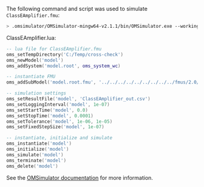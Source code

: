The following command and script was used to simulate `ClassEAmplifier.fmu`:
```bash
> .omsimulator/OMSimulator-mingw64-v2.1.1/bin/OMSimulator.exe --workingDir=results/2.0/cs/win64/OMSimulator/v2.1.1/AMESim/15/ClassEAmplifier --stripRoot=true --skipCSVHeader=true --addParametersToCSV=true --suppressPath=true --timeout=60 ClassEAmplifier.lua
```

ClassEAmplifier.lua:
```lua
-- lua file for ClassEAmplifier.fmu
oms_setTempDirectory('C:/Temp/cross-check')
oms_newModel('model')
oms_addSystem('model.root', oms_system_wc)

-- instantiate FMU
oms_addSubModel('model.root.fmu', '../../../../../../../../../fmus/2.0/cs/win64/AMESim/15/ClassEAmplifier/ClassEAmplifier.fmu')

-- simulation settings
oms_setResultFile('model', 'ClassEAmplifier_out.csv')
oms_setLoggingInterval('model', 1e-07)
oms_setStartTime('model', 0.0)
oms_setStopTime('model', 0.0001)
oms_setTolerance('model', 1e-06, 1e-05)
oms_setFixedStepSize('model', 1e-07)

-- instantiate, initialize and simulate
oms_instantiate('model')
oms_initialize('model')
oms_simulate('model')
oms_terminate('model')
oms_delete('model')
```
See the [OMSimulator documentation](https://openmodelica.org/doc/OMSimulator/master/html/index.html) for more information.


